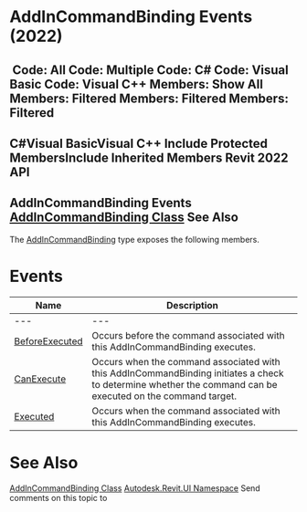 # AddInCommandBinding Events (2022)

﻿
 Code: All Code: Multiple Code: C# Code: Visual Basic Code: Visual C++  Members: Show All Members: Filtered Members: Filtered Members: Filtered   
---  
C#Visual BasicVisual C++
Include Protected MembersInclude Inherited Members
Revit 2022 API  
---  
AddInCommandBinding Events  
[AddInCommandBinding Class](a457ac93-b849-d962-8719-2b3910358b04.md "AddInCommandBinding Class") See Also  
---  
The [AddInCommandBinding](a457ac93-b849-d962-8719-2b3910358b04.md "AddInCommandBinding Class") type exposes the following members.
# Events
| Name | Description |
| --- | --- |
| --- | --- | --- |
| [BeforeExecuted](1a0b276f-37f0-e800-e1a7-ecf4446c414f.md "BeforeExecuted Event") | Occurs before the command associated with this AddInCommandBinding executes. |
| [CanExecute](3601b61f-c546-13f3-4928-c0eec4c47b88.md "CanExecute Event") | Occurs when the command associated with this AddInCommandBinding initiates a check to determine whether the command can be executed on the command target. |
| [Executed](71c684fd-fc43-fadd-92f2-a7048c86d0fc.md "Executed Event") | Occurs when the command associated with this AddInCommandBinding executes. |

# See Also
[AddInCommandBinding Class](a457ac93-b849-d962-8719-2b3910358b04.md "AddInCommandBinding Class")
[Autodesk.Revit.UI Namespace](e86fd90a-8957-02a6-da7f-ced248966e3e.md "Autodesk.Revit.UI Namespace")
Send comments on this topic to 